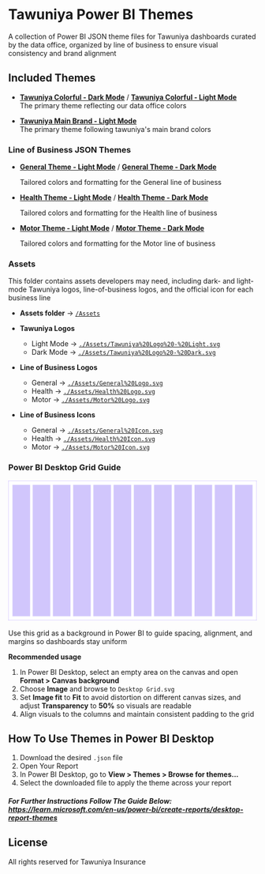 # Tawuniya Power BI Themes

A collection of Power BI JSON theme files for Tawuniya dashboards curated by the data office, organized by line of business to ensure visual consistency and brand alignment

## Included Themes

- **[Tawuniya Colorful - Dark Mode](./Tawuniya%20Colorful%20-%20Dark%20Mode.json)** / **[Tawuniya Colorful - Light Mode](./Tawuniya%20Colorful%20-%20Light%20Mode.json)**  
  The primary theme reflecting our data office colors

- **[Tawuniya Main Brand - Light Mode](./Tawuniya%20Main%20Brand%20-%20Light%20Mode.json)**  
  The primary theme following tawuniya's main brand colors

### Line of Business JSON Themes

- **[General Theme - Light Mode](./Line%20Of%20Business%20JSON%20Themes/General%20Theme%20-%20Light%20Mode.json)** / **[General Theme - Dark Mode](./Line%20Of%20Business%20JSON%20Themes/General%20Theme%20-%20Dark%20Mode.json)**

  Tailored colors and formatting for the General line of business

- **[Health Theme - Light Mode](./Line%20Of%20Business%20JSON%20Themes/Health%20Theme%20-%20Light%20Mode.json)** / **[Health Theme - Dark Mode](./Line%20Of%20Business%20JSON%20Themes/Health%20Theme%20-%20Dark%20Mode.json)**

  Tailored colors and formatting for the Health line of business

- **[Motor Theme - Light Mode](./Line%20Of%20Business%20JSON%20Themes/Motor%20Theme%20-%20Light%20Mode.json)** / **[Motor Theme - Dark Mode](./Line%20Of%20Business%20JSON%20Themes/Motor%20Theme%20-%20Dark%20Mode.json)**

  Tailored colors and formatting for the Motor line of business

### Assets

This folder contains assets developers may need, including dark- and light-mode Tawuniya logos, line-of-business logos, and the official icon for each business line

- **Assets folder** → [`/Assets`](./Assets)

- **Tawuniya Logos**

  - Light Mode → [`./Assets/Tawuniya%20Logo%20-%20Light.svg`](./Assets/Tawuniya%20Logo%20-%20Light.svg)
  - Dark Mode → [`./Assets/Tawuniya%20Logo%20-%20Dark.svg`](./Assets/Tawuniya%20Logo%20-%20Dark.svg)

- **Line of Business Logos**

  - General → [`./Assets/General%20Logo.svg`](./Assets/General%20Logo.svg)
  - Health → [`./Assets/Health%20Logo.svg`](./Assets/Health%20Logo.svg)
  - Motor → [`./Assets/Motor%20Logo.svg`](./Assets/Motor%20Logo.svg)

- **Line of Business Icons**
  - General → [`./Assets/General%20Icon.svg`](./Assets/General%20Icon.svg)
  - Health → [`./Assets/Health%20Icon.svg`](./Assets/Health%20Icon.svg)
  - Motor → [`./Assets/Motor%20Icon.svg`](./Assets/Motor%20Icon.svg)

### Power BI Desktop Grid Guide

![Power BI Desktop Grid](./Assets/Desktop%20Grid.svg)

Use this grid as a background in Power BI to guide spacing, alignment, and margins so dashboards stay uniform

**Recommended usage**

1. In Power BI Desktop, select an empty area on the canvas and open **Format > Canvas background**
2. Choose **Image** and browse to `Desktop Grid.svg`
3. Set **Image fit** to **Fit** to avoid distortion on different canvas sizes, and adjust **Transparency** to **50%** so visuals are readable
4. Align visuals to the columns and maintain consistent padding to the grid

## How To Use Themes in Power BI Desktop

1. Download the desired `.json` file
2. Open Your Report
3. In Power BI Desktop, go to **View > Themes > Browse for themes...**
4. Select the downloaded file to apply the theme across your report

##### For Further Instructions Follow The Guide Below: https://learn.microsoft.com/en-us/power-bi/create-reports/desktop-report-themes

## License

All rights reserved for Tawuniya Insurance
